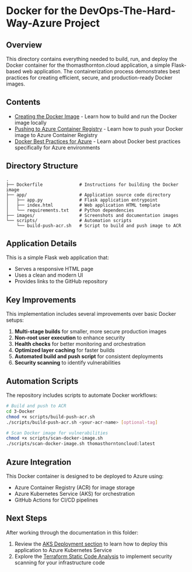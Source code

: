 # Docker for the DevOps-The-Hard-Way-Azure Project

## Overview
This directory contains everything needed to build, run, and deploy the Docker container for the thomasthornton.cloud application, a simple Flask-based web application. The containerization process demonstrates best practices for creating efficient, secure, and production-ready Docker images.

## Contents

- [Creating the Docker Image](./1-Create-Docker-Image.md) - Learn how to build and run the Docker image locally
- [Pushing to Azure Container Registry](./2-Push%20Image%20To%20ACR.md) - Learn how to push your Docker image to Azure Container Registry
- [Docker Best Practices for Azure](./3-Docker-Best-Practices-For-Azure.md) - Learn about Docker best practices specifically for Azure environments

## Directory Structure

```
.
├── Dockerfile              # Instructions for building the Docker image
├── app/                    # Application source code directory
│   ├── app.py              # Flask application entrypoint
│   ├── index.html          # Web application HTML template
│   └── requirements.txt    # Python dependencies
├── images/                 # Screenshots and documentation images
└── scripts/                # Automation scripts
    └── build-push-acr.sh   # Script to build and push image to ACR
```

## Application Details

This is a simple Flask web application that:

- Serves a responsive HTML page
- Uses a clean and modern UI
- Provides links to the GitHub repository

## Key Improvements

This implementation includes several improvements over basic Docker setups:

1. **Multi-stage builds** for smaller, more secure production images
2. **Non-root user execution** to enhance security
3. **Health checks** for better monitoring and orchestration
4. **Optimized layer caching** for faster builds
5. **Automated build and push script** for consistent deployments
6. **Security scanning** to identify vulnerabilities

## Automation Scripts

The repository includes scripts to automate Docker workflows:

```bash
# Build and push to ACR
cd 3-Docker
chmod +x scripts/build-push-acr.sh
./scripts/build-push-acr.sh <your-acr-name> [optional-tag]

# Scan Docker image for vulnerabilities
chmod +x scripts/scan-docker-image.sh
./scripts/scan-docker-image.sh thomasthorntoncloud:latest
```

## Azure Integration

This Docker container is designed to be deployed to Azure using:

- Azure Container Registry (ACR) for image storage
- Azure Kubernetes Service (AKS) for orchestration
- GitHub Actions for CI/CD pipelines

## Next Steps

After working through the documentation in this folder:

1. Review the [AKS Deployment section](../4-kubernetes_manifest/README.md) to learn how to deploy this application to Azure Kubernetes Service
2. Explore the [Terraform Static Code Analysis](../5-Terraform-Static-Code-Analysis/1-Checkov-For-Terraform.md) to implement security scanning for your infrastructure code

